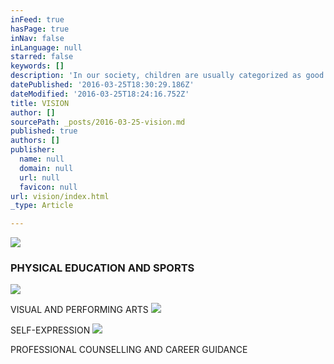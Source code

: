 ```yaml
---
inFeed: true
hasPage: true
inNav: false
inLanguage: null
starred: false
keywords: []
description: 'In our society, children are usually categorized as good in studies, average in studies or weak in studies. We want to see an India, where each child is appreciated and encouraged for his/her Strengths and Skills, in any field, and not just for his/her performance in academics.'
datePublished: '2016-03-25T18:30:29.186Z'
dateModified: '2016-03-25T18:24:16.752Z'
title: VISION
author: []
sourcePath: _posts/2016-03-25-vision.md
published: true
authors: []
publisher:
  name: null
  domain: null
  url: null
  favicon: null
url: vision/index.html
_type: Article

---
```

![](https://the-grid-user-content.s3-us-west-2.amazonaws.com/39ca64d9-ed84-4fcc-b80a-cbc50d626e22.png)

### PHYSICAL EDUCATION AND SPORTS
![](https://the-grid-user-content.s3-us-west-2.amazonaws.com/a905f753-7d71-48d9-89ea-f3de62f09b3b.png)

VISUAL AND PERFORMING ARTS
![](https://the-grid-user-content.s3-us-west-2.amazonaws.com/37451303-4f54-4f62-8c4c-269ed961bf43.png)

SELF-EXPRESSION
![](https://the-grid-user-content.s3-us-west-2.amazonaws.com/236d5c09-358f-4c16-a55a-df865922596a.png)

PROFESSIONAL COUNSELLING AND CAREER GUIDANCE